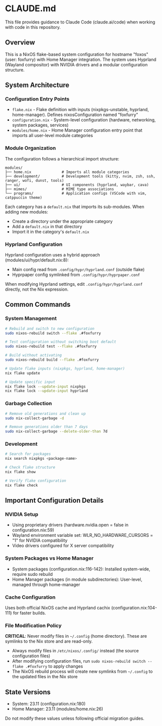 # CLAUDE.md

This file provides guidance to Claude Code (claude.ai/code) when working with code in this repository.

## Overview

This is a NixOS flake-based system configuration for hostname "foxos" (user: foxfurry) with Home Manager integration. The system uses Hyprland (Wayland compositor) with NVIDIA drivers and a modular configuration structure.

## System Architecture

### Configuration Entry Points

- `flake.nix` - Flake definition with inputs (nixpkgs-unstable, hyprland, home-manager). Defines nixosConfiguration named "foxfurry"
- `configuration.nix` - System-level configuration (hardware, networking, system packages, services)
- `modules/home.nix` - Home Manager configuration entry point that imports all user-level module categories

### Module Organization

The configuration follows a hierarchical import structure:

```
modules/
├── home.nix              # Imports all module categories
├── development/          # Development tools (kitty, nvim, zsh, ssh, ranger, wofi, dunst, tools)
├── ui/                   # UI components (hyprland, waybar, cava)
├── mimes/                # MIME type associations
└── programs/             # Application configs (VSCode with vim, catppuccin theme)
```

Each category has a `default.nix` that imports its sub-modules. When adding new modules:
- Create a directory under the appropriate category
- Add a `default.nix` in that directory
- Import it in the category's `default.nix`

### Hyprland Configuration

Hyprland configuration uses a hybrid approach (modules/ui/hypr/default.nix:8):
- Main config read from `.config/hypr/hyprland.conf` (outside flake)
- Hyprpaper config symlinked from `.config/hypr/hyprpaper.conf`

When modifying Hyprland settings, edit `.config/hypr/hyprland.conf` directly, not the Nix expression.

## Common Commands

### System Management

```bash
# Rebuild and switch to new configuration
sudo nixos-rebuild switch --flake .#foxfurry

# Test configuration without switching boot default
sudo nixos-rebuild test --flake .#foxfurry

# Build without activating
sudo nixos-rebuild build --flake .#foxfurry

# Update flake inputs (nixpkgs, hyprland, home-manager)
nix flake update

# Update specific input
nix flake lock --update-input nixpkgs
nix flake lock --update-input hyprland
```

### Garbage Collection

```bash
# Remove old generations and clean up
sudo nix-collect-garbage -d

# Remove generations older than 7 days
sudo nix-collect-garbage --delete-older-than 7d
```

### Development

```bash
# Search for packages
nix search nixpkgs <package-name>

# Check flake structure
nix flake show

# Verify flake configuration
nix flake check
```

## Important Configuration Details

### NVIDIA Setup

- Using proprietary drivers (hardware.nvidia.open = false in configuration.nix:59)
- Wayland environment variable set: WLR_NO_HARDWARE_CURSORS = "1" for NVIDIA compatibility
- Video drivers configured for X server compatibility

### System Packages vs Home Manager

- System packages (configuration.nix:116-142): Installed system-wide, require sudo rebuild
- Home Manager packages (in module subdirectories): User-level, managed through home-manager

### Cache Configuration

Uses both official NixOS cache and Hyprland cachix (configuration.nix:104-111) for faster builds.

### File Modification Policy

**CRITICAL**: Never modify files in `~/.config` (home directory). These are symlinks to the Nix store and are read-only.

- Always modify files in `/etc/nixos/.config/` instead (the source configuration files)
- After modifying configuration files, run `sudo nixos-rebuild switch --flake .#foxfurry` to apply changes
- The NixOS rebuild process will create new symlinks from `~/.config` to the updated files in the Nix store

## State Versions

- System: 23.11 (configuration.nix:180)
- Home Manager: 23.11 (modules/home.nix:26)

Do not modify these values unless following official migration guides.
